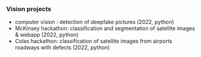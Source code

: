 ### Vision projects  
- computer vision : detection of deepfake pictures (2022, python)
- McKinsey hackathon: classification and segmentation of satellite images & webapp (2022, python)
- Colas hackathon: classification of satellite images from airports roadways with defects (2022, python)
